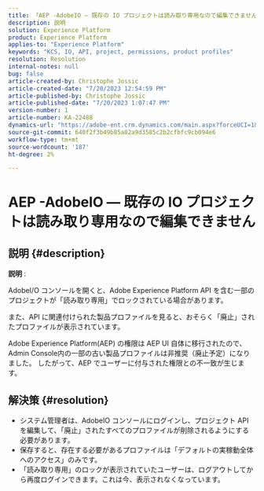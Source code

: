 ```yaml
---
title: 「AEP -AdobeIO — 既存の IO プロジェクトは読み取り専用なので編集できません」
description: 説明
solution: Experience Platform
product: Experience Platform
applies-to: "Experience Platform"
keywords: "KCS, IO, API, project, permissions, product profiles"
resolution: Resolution
internal-notes: null
bug: false
article-created-by: Christophe Jossic
article-created-date: "7/20/2023 12:54:59 PM"
article-published-by: Christophe Jossic
article-published-date: "7/20/2023 1:07:47 PM"
version-number: 1
article-number: KA-22488
dynamics-url: "https://adobe-ent.crm.dynamics.com/main.aspx?forceUCI=1&pagetype=entityrecord&etn=knowledgearticle&id=d3e4809b-fc26-ee11-9967-6045bd006704"
source-git-commit: 640f2f3b49b85a82a9d3585c2b2cfbfc9cb094e6
workflow-type: tm+mt
source-wordcount: '187'
ht-degree: 2%

---
```


# AEP -AdobeIO — 既存の IO プロジェクトは読み取り専用なので編集できません

## 説明 {#description}


<b>説明</b> :

AdobeI/O コンソールを開くと、Adobe Experience Platform API を含む一部のプロジェクトが「読み取り専用」でロックされている場合があります。

また、API に関連付けられた製品プロファイルを見ると、おそらく「廃止」されたプロファイルが表示されています。

Adobe Experience Platform(AEP) の権限は AEP UI 自体に移行されたので、Admin Console内の一部の古い製品プロファイルは非推奨（廃止予定）になりました。 したがって、AEP でユーザーに付与された権限との不一致が生じます。


## 解決策 {#resolution}


- システム管理者は、AdobeIO コンソールにログインし、プロジェクト API を編集して、「廃止」されたすべてのプロファイルが削除されるようにする必要があります。
- 保存すると、存在する必要があるプロファイルは「デフォルトの実稼動全体へのアクセス」のみです。
- 「読み取り専用」のロックが表示されていたユーザーは、ログアウトしてから再度ログインできます。これは今、表示されなくなっています。



